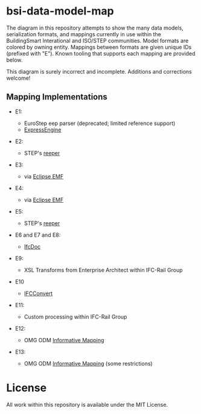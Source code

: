 # bsi-data-model-map

The diagram in this repository attempts to show the many data models, serialization formats, and mappings currently in use within the BuildingSmart Interational and ISO/STEP communities. Model formats are colored by owning entity. Mappings between formats are given unique IDs (prefixed with "E"). Known tooling that supports each mapping are provided below.

This diagram is surely incorrect and incomplete. Additions and corrections welcome!

## Mapping Implementations

* E1:
  - EuroStep eep parser (deprecated; limited reference support)
  - [ExpressEngine](https://sourceforge.net/projects/exp-engine/)

* E2:
  - STEP's [reeper](https://sourceforge.net/p/reeper)

* E3:
  - via [Eclipse EMF](https://www.eclipse.org/modeling/emf/)
  
* E4:
  - via [Eclipse EMF](https://www.eclipse.org/modeling/emf/)

* E5:
  - STEP's [reeper](https://sourceforge.net/p/reeper)

* E6 and E7 and E8:
  - [IfcDoc](https://technical.buildingsmart.org/resources/ifcdoc/)

* E9:
  - XSL Transforms from Enterprise Architect within IFC-Rail Group

* E10
  - [IFCConvert](http://ifcopenshell.org/ifcconvert.html)

* E11:
  - Custom processing within IFC-Rail Group

* E12:
  - OMG ODM [Informative Mapping](https://www.omg.org/spec/ODM/1.1/PDF)
  
* E13:
  - OMG ODM [Informative Mapping](https://www.omg.org/spec/ODM/1.1/PDF) (some restrictions)

# License
All work within this repository is available under the MIT License.
